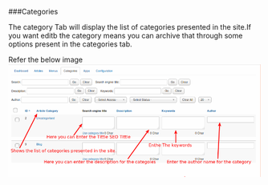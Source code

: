 ###Categories

The category Tab will display the list of categories presented in the site.If you want editb the category means you can archive that through some options present in the categories tab.

Refer the below image
![Category Tab](./assets/images/Selection_004.png)
